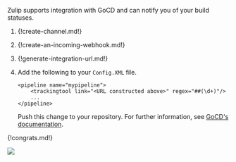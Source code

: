 Zulip supports integration with GoCD and can notify you of
your build statuses.

1. {!create-channel.md!}

1. {!create-an-incoming-webhook.md!}

1. {!generate-integration-url.md!}

1. Add the following to your `Config.XML` file.

    ```
    <pipeline name="mypipeline">
        <trackingtool link="<URL constructed above>" regex="##(\d+)"/>
        ...
    </pipeline>
    ```

    Push this change to your repository. For further information,
    see [GoCD's documentation](https://docs.gocd.org/current/integration/).

{!congrats.md!}

![](/static/images/integrations/gocd/001.png)
